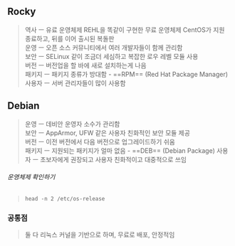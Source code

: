 ## Rocky
> 역사 ㅡ 유료 운영체제 REHL을 똑같이 구현한 무료 운영체제 CentOS가 지원 종료하고, 뒤를 이어 출시된 복돌판  
 >운영 ㅡ 오픈 소스 커뮤니티에서 여러 개발자들이 함께 관리함  
 >보안 ㅡ SELinux 같이 조금더 세심하고 복잡한 로우 레벨 모듈 사용  
 >버전 ㅡ 버전업을 할 바에 새로 설치하는게 나음  
>패키지 ㅡ 패키지 종류가 방대함 - ==RPM== (Red Hat Package Manager) 
>사용자 ㅡ 서버 관리자들이 많이 사용함
## Debian
> 운영 ㅡ 데비안 운영자 소수가 관리함  
> 보안 ㅡ AppArmor, UFW 같은 사용자 친화적인 보안 모듈 제공  
> 버전 ㅡ 이전 버전에서 다음 버전으로 업그레이드하기 쉬움  
> 패키지 ㅡ 지원되는 패키지가 얼마 없음  - ==DEB== (Debian Package)
> 사용자 ㅡ 초보자에게 권장되고 사용자 친화적이고 대중적으로 쓰임
###### 운영체제 확인하기
> `head -n 2 /etc/os-release`
### 공통점
> 둘 다 리눅스 커널을 기반으로 하며, 무료로 배포, 안정적임